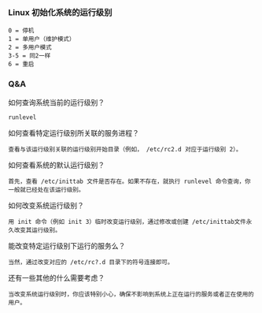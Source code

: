 ### Linux 初始化系统的运行级别

    0 = 停机
    1 = 单用户（维护模式）
    2 = 多用户模式
    3-5 = 同2一样
    6 = 重启

### Q&A

如何查询系统当前的运行级别？

    runlevel

如何查看特定运行级别所关联的服务进程？

    查看与该运行级别关联的运行级别开始目录（例如， /etc/rc2.d 对应于运行级别 2）。

如何查看系统的默认运行级别？

    首先，查看 /etc/inittab 文件是否存在。如果不存在，就执行 runlevel 命令查询，你一般就已经处在该运行级别。

如何改变系统运行级别？

    用 init 命令（例如 init 3）临时改变运行级别，通过修改或创建 /etc/inittab文件永久改变其运行级别。

能改变特定运行级别下运行的服务么？

    当然，通过改变对应的 /etc/rc?.d 目录下的符号连接即可。

还有一些其他的什么需要考虑？

    当改变系统运行级别时，你应该特别小心，确保不影响到系统上正在运行的服务或者正在使用的用户。
